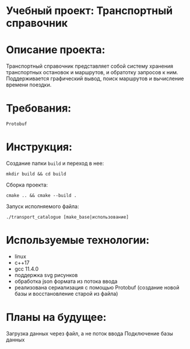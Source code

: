 # Учебный проект: Транспортный справочник

# Описание проекта:
Транспортный справочник представляет собой систему хранения транспортных остановок и маршрутов, и обратотку запросов к ним.
Поддерживается графический вывод, поиск маршрутов и вычисление времени поездки.

# Требования:
```Protobuf```
	
# Инструкция:
Создание папки ```build``` и переход в нее:
```
mkdir build && cd build
```
Сборка проекта:	
```
cmake .. && cmake --build .
```
Запуск исполняемого файла:
```
./transport_catalogue [make_base|использование]
```	
# Используемые технологии:
- linux
- с++17
- gcc 11.4.0 
- поддержка svg рисунков
- обработка json формата из потока ввода
- реализована сериализация с помощью Protobuf (создание новой базы и восстановление старой из файла)

# Планы на будущее:
Загрузка данных через файл, а не поток ввода
Подключение базы данных
